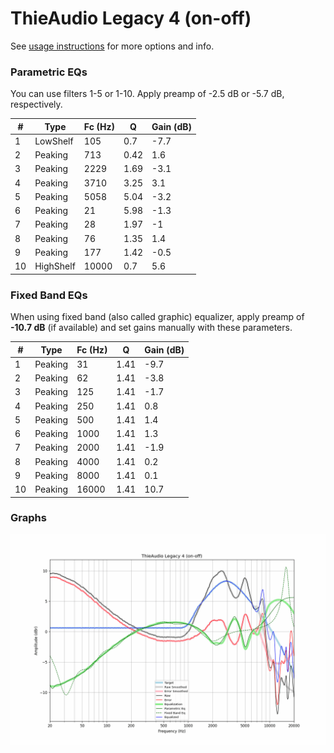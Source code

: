 # ThieAudio Legacy 4 (on-off)
See [usage instructions](https://github.com/jaakkopasanen/AutoEq#usage) for more options and info.

### Parametric EQs
You can use filters 1-5 or 1-10. Apply preamp of -2.5 dB or -5.7 dB, respectively.

|   # | Type      |   Fc (Hz) |    Q |   Gain (dB) |
|-----|-----------|-----------|------|-------------|
|   1 | LowShelf  |       105 | 0.7  |        -7.7 |
|   2 | Peaking   |       713 | 0.42 |         1.6 |
|   3 | Peaking   |      2229 | 1.69 |        -3.1 |
|   4 | Peaking   |      3710 | 3.25 |         3.1 |
|   5 | Peaking   |      5058 | 5.04 |        -3.2 |
|   6 | Peaking   |        21 | 5.98 |        -1.3 |
|   7 | Peaking   |        28 | 1.97 |        -1   |
|   8 | Peaking   |        76 | 1.35 |         1.4 |
|   9 | Peaking   |       177 | 1.42 |        -0.5 |
|  10 | HighShelf |     10000 | 0.7  |         5.6 |

### Fixed Band EQs
When using fixed band (also called graphic) equalizer, apply preamp of **-10.7 dB** (if available) and set gains manually with these parameters.

|   # | Type    |   Fc (Hz) |    Q |   Gain (dB) |
|-----|---------|-----------|------|-------------|
|   1 | Peaking |        31 | 1.41 |        -9.7 |
|   2 | Peaking |        62 | 1.41 |        -3.8 |
|   3 | Peaking |       125 | 1.41 |        -1.7 |
|   4 | Peaking |       250 | 1.41 |         0.8 |
|   5 | Peaking |       500 | 1.41 |         1.4 |
|   6 | Peaking |      1000 | 1.41 |         1.3 |
|   7 | Peaking |      2000 | 1.41 |        -1.9 |
|   8 | Peaking |      4000 | 1.41 |         0.2 |
|   9 | Peaking |      8000 | 1.41 |         0.1 |
|  10 | Peaking |     16000 | 1.41 |        10.7 |

### Graphs
![](./ThieAudio%20Legacy%204%20(on-off).png)
